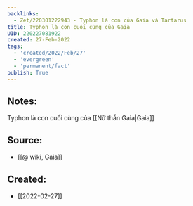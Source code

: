 ```yaml
---
backlinks:
  - Zet/220301222943 - Typhon là con của Gaia và Tartarus
title: Typhon là con cuối cùng của Gaia
UID: 220227081922
created: 27-Feb-2022
tags:
  - 'created/2022/Feb/27'
  - 'evergreen'
  - 'permanent/fact'
publish: True
---
```

## Notes:
Typhon là con cuối cùng của [[Nữ thần Gaia|Gaia]]

## Source:
- [[@ wiki, Gaia]]




## Created:
- [[2022-02-27]]

